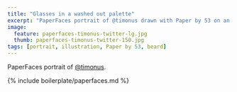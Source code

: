 ```yaml
---
title: "Glasses in a washed out palette"
excerpt: "PaperFaces portrait of @timonus drawn with Paper by 53 on an iPad."
image: 
  feature: paperfaces-timonus-twitter-lg.jpg
  thumb: paperfaces-timonus-twitter-150.jpg
tags: [portrait, illustration, Paper by 53, beard]
---
```


PaperFaces portrait of [@timonus](http://twitter.com/timonus).

{% include boilerplate/paperfaces.md %}